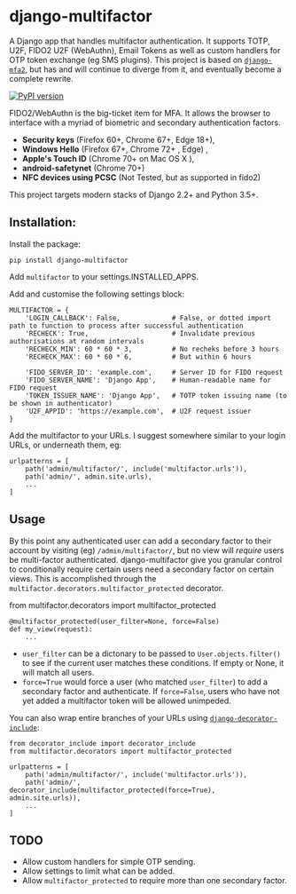 # django-multifactor

A Django app that handles multifactor authentication. It supports TOTP, U2F, FIDO2 U2F (WebAuthn), Email Tokens as well as custom handlers for OTP token exchange (eg SMS plugins). This project is based on [`django-mfa2`](https://pypi.org/project/django-mfa2/), but has and will continue to diverge from it, and eventually become a complete rewrite.

[![PyPI version](https://badge.fury.io/py/django-multifactor.svg)](https://badge.fury.io/py/django-multifactor)

FIDO2/WebAuthn is the big-ticket item for MFA. It allows the browser to interface with a myriad of biometric and secondary authentication factors.

 * **Security keys** (Firefox 60+, Chrome 67+, Edge 18+),
 * **Windows Hello** (Firefox 67+, Chrome 72+ , Edge) ,
 * **Apple's Touch ID** (Chrome 70+ on Mac OS X ),
 * **android-safetynet** (Chrome 70+)
 * **NFC devices using PCSC** (Not Tested, but as supported in fido2)

This project targets modern stacks of Django 2.2+ and Python 3.5+.


## Installation:

Install the package:

    pip install django-multifactor

Add `multifactor` to your settings.INSTALLED_APPS.

Add and customise the following settings block:

    MULTIFACTOR = {
        'LOGIN_CALLBACK': False,             # False, or dotted import path to function to process after successful authentication
        'RECHECK': True,                     # Invalidate previous authorisations at random intervals
        'RECHECK_MIN': 60 * 60 * 3,          # No recheks before 3 hours
        'RECHECK_MAX': 60 * 60 * 6,          # But within 6 hours
    
        'FIDO_SERVER_ID': 'example.com',     # Server ID for FIDO request
        'FIDO_SERVER_NAME': 'Django App',    # Human-readable name for FIDO request
        'TOKEN_ISSUER_NAME': 'Django App',   # TOTP token issuing name (to be shown in authenticator)
        'U2F_APPID': 'https://example.com',  # U2F request issuer
    }

Add the multifactor to your URLs. I suggest somewhere similar to your login URLs, or underneath them, eg:

    urlpatterns = [
        path('admin/multifactor/', include('multifactor.urls')),
        path('admin/', admin.site.urls),
        ...
    ]


## Usage

By this point any authenticated user can add a secondary factor to their account by visiting (eg) `/admin/multifactor/`, but no view will *require* users be multi-factor authenticated. django-multifactor give you granular control to conditionally require certain users need a secondary factor on certain views. This is accomplished through the `multifactor.decorators.multifactor_protected` decorator.

from multifactor.decorators import multifactor_protected

    @multifactor_protected(user_filter=None, force=False)
    def my_view(request):
        ...

 - `user_filter` can be a dictonary to be passed to `User.objects.filter()` to see if the current user matches these conditions. If empty or None, it will match all users.
 - `force=True` would force a user (who matched `user_filter`) to add a secondary factor and authenticate. If `force=False`, users who have not yet added a multifactor token will be allowed unimpeded.

 You can also wrap entire branches of your URLs using [`django-decorator-include`](https://pypi.org/project/django-decorator-include/):

    from decorator_include import decorator_include
    from multifactor.decorators import multifactor_protected

    urlpatterns = [
        path('admin/multifactor/', include('multifactor.urls')),
        path('admin/', decorator_include(multifactor_protected(force=True), admin.site.urls)),
        ...
    ]


## TODO

 - Allow custom handlers for simple OTP sending.
 - Allow settings to limit what can be added.
 - Allow `multifactor_protected` to require more than one secondary factor.